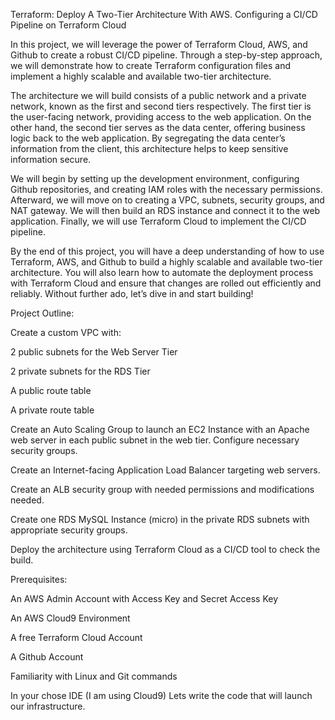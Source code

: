Terraform: Deploy A Two-Tier Architecture With AWS. 
Configuring a CI/CD Pipeline on Terraform Cloud

In this project, we will leverage the power of Terraform Cloud, AWS, and Github to create a robust CI/CD pipeline. 
Through a step-by-step approach, we will demonstrate how to create Terraform configuration files and implement a highly scalable and available two-tier architecture.

The architecture we will build consists of a public network and a private network, known as the first and second tiers respectively. 
The first tier is the user-facing network, providing access to the web application. On the other hand, the second tier serves as the data center, offering business 
logic back to the web application. By segregating the data center’s information from the client, this architecture helps to keep sensitive information secure.

We will begin by setting up the development environment, configuring Github repositories, and creating IAM roles with the necessary permissions. 
Afterward, we will move on to creating a VPC, subnets, security groups, and NAT gateway. We will then build an RDS instance and connect it to the web application. 
Finally, we will use Terraform Cloud to implement the CI/CD pipeline.

By the end of this project, you will have a deep understanding of how to use Terraform, AWS, and Github to build a highly scalable and available two-tier architecture. 
You will also learn how to automate the deployment process with Terraform Cloud and ensure that changes are rolled out efficiently and reliably. 
Without further ado, let’s dive in and start building!


Project Outline:

Create a custom VPC with:

2 public subnets for the Web Server Tier

2 private subnets for the RDS Tier

A public route table

A private route table

Create an Auto Scaling Group to launch an EC2 Instance with an Apache web server in each public subnet in the web tier. Configure necessary security groups.

Create an Internet-facing Application Load Balancer targeting web servers.

Create an ALB security group with needed permissions and modifications needed.

Create one RDS MySQL Instance (micro) in the private RDS subnets with appropriate security groups.

Deploy the architecture using Terraform Cloud as a CI/CD tool to check the build.


Prerequisites:


An AWS Admin Account with Access Key and Secret Access Key

An AWS Cloud9 Environment

A free Terraform Cloud Account

A Github Account

Familiarity with Linux and Git commands

In your chose IDE (I am using Cloud9) Lets write the code that will launch our infrastructure.

